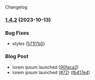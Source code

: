 Changelog
### [1.4.2](https://github.com/njfamirm/njfamirm.ir/compare/v1.4.0...v1.4.2) (2023-10-13)

### Bug Fixes

* styles ([571f7b5](https://github.com/njfamirm/njfamirm.ir/commit/571f7b5f2352d604bd10dfb79522491d64d7a5b0))

### Blog Post

* lorem ipsum launched ([90faca2](https://github.com/njfamirm/njfamirm.ir/commit/90faca25ebc8dd8372d4ab75e4cdc2ebfc95bb8c))
* lorem ipsum launched ([#72](https://github.com/njfamirm/njfamirm.ir/issues/72)) ([fb417e4](https://github.com/njfamirm/njfamirm.ir/commit/fb417e4ada18ce5d2f7591f298b02b32370bcd79))
